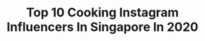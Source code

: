 ---
title: Top 10 Cooking Instagram Influencers In Singapore In 2020
description: >-
  Find top cooking Instagram influencers in Singapore in 2020. Most popular hashtags: #sgig #sgunited #sgfood #homecooked.
platform: Instagram
profiles:
  - username: "jjkatherine"
    fullname: >-
      Katherine Tan
    location: "Singapore"
    followers: 34035
    engagement: 159
    commentsToLikes: 0.212778
    avatar: "https://scontent-lhr8-1.cdninstagram.com/v/t51.2885-19/s320x320/41963142_295191867739075_4175933084845211648_n.jpg?_nc_ht=scontent-lhr8-1.cdninstagram.com&_nc_ohc=wtvG9tDJybYAX8iHexY&oh=a03e47589cce8b6d7e20fc5086c88518&oe=5EBADC30"
    verified: false
    hashtags: "#foodgram, #banana, #dalgona, #cooking"
  - username: "_mrschia_"
    fullname: >-
      Cynthia Tee
    location: "Singapore"
    followers: 7050
    engagement: 754
    commentsToLikes: 0.930020
    avatar: "https://scontent-ams4-1.cdninstagram.com/v/t51.2885-19/s320x320/74611112_671420050055188_7518853465880133632_n.jpg?_nc_ht=scontent-ams4-1.cdninstagram.com&_nc_ohc=Xs4rVmyMSf8AX_Wjm_F&oh=edef61b35222234c30c61fe6cf0fcf6a&oe=5EB63911"
    verified: false
    hashtags: "#breastfeedingmom, #momstyle, #marriedcouple, #bepresent"
  - username: "you_yi"
    fullname: >-
      Youyi 林有懿 🌍
    location: "Singapore"
    followers: 38161
    engagement: 187
    commentsToLikes: 0.057543
    avatar: "https://scontent-lhr8-1.cdninstagram.com/v/t51.2885-19/s320x320/72527399_389899138562341_4741732834966765568_n.jpg?_nc_ht=scontent-lhr8-1.cdninstagram.com&_nc_ohc=uip-JH6sXNsAX_fg59n&oh=1f58060ccef71f7cd9fd129a3d69aa73&oe=5EBBFD5C"
    verified: true
    hashtags: "#growthmindset, #facebooklive, #sgwedding, #wedding"
  - username: "sugar73"
    fullname: >-
      ELAINE🦄 SG Mummy Of 2
    location: "Singapore"
    followers: 16317
    engagement: 241
    commentsToLikes: 0.760003
    avatar: "https://scontent-ams4-1.cdninstagram.com/v/t51.2885-19/s320x320/60482294_187867488798914_5632600844198215680_n.jpg?_nc_ht=scontent-ams4-1.cdninstagram.com&_nc_ohc=AJl0VPYVCpkAX-7IeXS&oh=3e3611ae7f742bba4c2d2cd655f87290&oe=5EB4C4B5"
    verified: false
    hashtags: "#sgmummycooks, #homecookingsg, #latergram, #babiesofinstagram"
  - username: "aromacookery"
    fullname: >-
      Julia Khoo
    location: "Singapore"
    followers: 28894
    engagement: 323
    commentsToLikes: 0.026640
    avatar: "https://scontent-ssn1-1.cdninstagram.com/v/t51.2885-19/11887180_822129644566499_1803934082_a.jpg?_nc_ht=scontent-ssn1-1.cdninstagram.com&_nc_ohc=HiScZbqnYgMAX9WKT8d&oh=336ecce5dba496009c0968a9e283ee80&oe=5EB088C4"
    verified: false
    hashtags: "#stayhomesg, #fishcake, #prawnomelette, #saturdaydinner"
  - username: "chef_julien"
    fullname: >-
      Julien Royer
    location: "Singapore"
    followers: 40035
    engagement: 240
    commentsToLikes: 0.017525
    avatar: "https://scontent-lht6-1.cdninstagram.com/v/t51.2885-19/s320x320/17587295_309053716179727_8251094752183713792_n.jpg?_nc_ht=scontent-lht6-1.cdninstagram.com&_nc_ohc=VpEIKvx2A10AX8ukaiu&oh=19717bdf13aa2c63e46bb99e7133653a&oe=5EB2F468"
    verified: false
    hashtags: "#cuisinefran, #michelinguide, #faim, #sharingiscaring"
  - username: "rituphogat48"
    fullname: >-
      “THE INDIAN TIGRESS”
    location: "Singapore"
    followers: 248537
    engagement: 526
    commentsToLikes: 0.007548
    avatar: "https://scontent-ams4-1.cdninstagram.com/v/t51.2885-19/s320x320/91410882_2883788395030236_5981403479132864512_n.jpg?_nc_ht=scontent-ams4-1.cdninstagram.com&_nc_ohc=uQ3yrqphimQAX9oWmGf&oh=8760d38aab77c26cb37bc9578bce97ab&oe=5EB9CDFB"
    verified: true
    hashtags: "#letsfight, #takingcare, #besafe, #myidols"
  - username: "wensdelight"
    fullname: >-
      Wendy Han
    location: "Singapore"
    followers: 37632
    engagement: 134
    commentsToLikes: 0.016929
    avatar: "https://scontent-ams4-1.cdninstagram.com/v/t51.2885-19/11189491_1028533813824838_388626905_a.jpg?_nc_ht=scontent-ams4-1.cdninstagram.com&_nc_ohc=90YCZv5Pu5MAX9Ua1JP&oh=32285f404e090e98d3ad301db9f09909&oe=5EB55328"
    verified: false
    hashtags: "#easytocook, #fightcovid19, #finecrumbs, #oldschoolporkchop"
  - username: "foodilicious_diva"
    fullname: >-
      Foodilicious Singapore
    location: "Singapore"
    followers: 8065
    engagement: 435
    commentsToLikes: 0.120134
    avatar: "https://scontent-gmp1-1.cdninstagram.com/v/t51.2885-19/s320x320/43354107_1100304976798161_6449603713815281664_n.jpg?_nc_ht=scontent-gmp1-1.cdninstagram.com&_nc_ohc=GoWn_l5-xJQAX9EAhN3&oh=73eb9f1ca82597d81a8197323c54ed77&oe=5EB13DE9"
    verified: false
    hashtags: "#milkshakes, #igsg, #exploreflavours, #bbcgoodfood"
  - username: "jshraddhagaurav"
    fullname: >-
      Life_is_beYOUtiful
    location: "Singapore"
    followers: 3472
    engagement: 925
    commentsToLikes: 0.424985
    avatar: "https://scontent-ams4-1.cdninstagram.com/v/t51.2885-19/s320x320/87627031_132804808084162_4799742084900716544_n.jpg?_nc_ht=scontent-ams4-1.cdninstagram.com&_nc_ohc=hJtPr0pThw4AX-_nv31&oh=d02c794a91dba45806489479a3ac204b&oe=5EB5ADD5"
    verified: false
    hashtags: "#positivequote, #mumbaifoodies, #rice, #blooming"
---